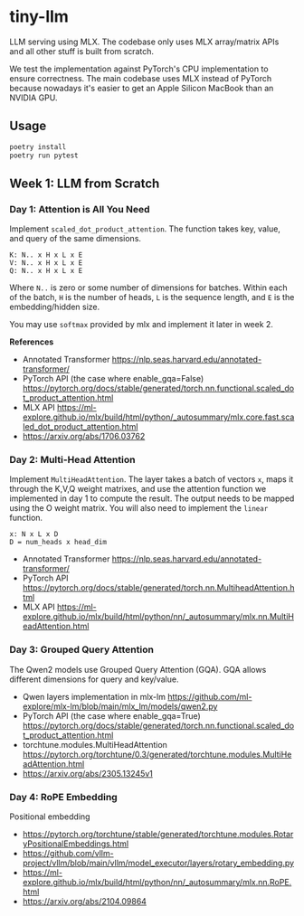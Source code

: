# tiny-llm

LLM serving using MLX. The codebase only uses MLX array/matrix APIs and all other stuff is built from scratch.

We test the implementation against PyTorch's CPU implementation to ensure correctness. The main codebase uses MLX
instead of PyTorch because nowadays it's easier to get an Apple Silicon MacBook than an NVIDIA GPU.

## Usage

```bash
poetry install
poetry run pytest
```

## Week 1: LLM from Scratch

### Day 1: Attention is All You Need

Implement `scaled_dot_product_attention`. The function takes key, value, and query of the same dimensions.

```
K: N.. x H x L x E
V: N.. x H x L x E
Q: N.. x H x L x E
```

Where `N..` is zero or some number of dimensions for batches. Within each of the batch, `H` is the number of heads,
`L` is the sequence length, and `E` is the embedding/hidden size.

You may use `softmax` provided by mlx and implement it later in week 2.

**References**

* Annotated Transformer https://nlp.seas.harvard.edu/annotated-transformer/
* PyTorch API (the case where enable_gqa=False) https://pytorch.org/docs/stable/generated/torch.nn.functional.scaled_dot_product_attention.html
* MLX API https://ml-explore.github.io/mlx/build/html/python/_autosummary/mlx.core.fast.scaled_dot_product_attention.html
* https://arxiv.org/abs/1706.03762

### Day 2: Multi-Head Attention

Implement `MultiHeadAttention`. The layer takes a batch of vectors `x`, maps it through the K,V,Q weight matrixes, and
use the attention function we implemented in day 1 to compute the result. The output needs to be mapped using the O
weight matrix. You will also need to implement the `linear` function.

```
x: N x L x D
D = num_heads x head_dim
```

* Annotated Transformer https://nlp.seas.harvard.edu/annotated-transformer/
* PyTorch API https://pytorch.org/docs/stable/generated/torch.nn.MultiheadAttention.html
* MLX API https://ml-explore.github.io/mlx/build/html/python/nn/_autosummary/mlx.nn.MultiHeadAttention.html

### Day 3: Grouped Query Attention

The Qwen2 models use Grouped Query Attention (GQA). GQA allows different dimensions for query and key/value.

* Qwen layers implementation in mlx-lm https://github.com/ml-explore/mlx-lm/blob/main/mlx_lm/models/qwen2.py
* PyTorch API (the case where enable_gqa=True) https://pytorch.org/docs/stable/generated/torch.nn.functional.scaled_dot_product_attention.html
* torchtune.modules.MultiHeadAttention https://pytorch.org/torchtune/0.3/generated/torchtune.modules.MultiHeadAttention.html
* https://arxiv.org/abs/2305.13245v1

### Day 4: RoPE Embedding

Positional embedding

* https://pytorch.org/torchtune/stable/generated/torchtune.modules.RotaryPositionalEmbeddings.html
* https://github.com/vllm-project/vllm/blob/main/vllm/model_executor/layers/rotary_embedding.py
* https://ml-explore.github.io/mlx/build/html/python/nn/_autosummary/mlx.nn.RoPE.html
* https://arxiv.org/abs/2104.09864
